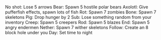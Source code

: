 No shot: Lose 5 arrows
Bear: Spawn 5 hostile polar bears
Axolotl: Give pufferfish effects, spawn lots of fish
Rot: Spawn 7 zombies
Bone: Spawn 7 skeletons
Pig: Drop hunger by 2
Sub: Lose something random from your inventory 
Creep: Spawn 5 creepers
Rod: Spawn 5 blazes
End: Spawn 5 angry endermen
Nether: Spawn 7 wither skeletons
Follow: Create an 8 block hole under you
Day: Set time to night

